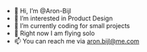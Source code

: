 - 👋 Hi, I’m @Aron-Bijl
- 👀 I’m interested in Product Design 
- 🌱 I’m currently coding for small projects 
- 💞️ Right now I am flying solo
- 📫 You can reach me via aron.bijl@me.com
